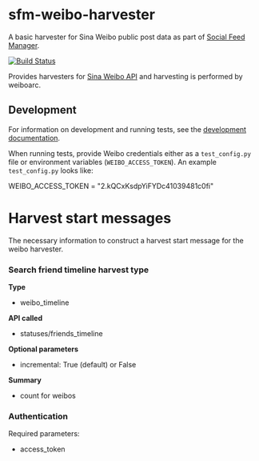 # sfm-weibo-harvester
A basic harvester for Sina Weibo public post data as part of [Social Feed Manager](https://gwu-libraries.github.io/sfm-ui). 

[![Build Status](https://travis-ci.org/gwu-libraries/sfm-weibo-harvester.svg?branch=master)](https://travis-ci.org/gwu-libraries/sfm-weibo-harvester)

Provides harvesters for [Sina Weibo API](http://open.weibo.com/wiki/%E5%BE%AE%E5%8D%9AAPI) and harvesting is performed by weiboarc.

## Development

For information on development and running tests, see the [development documentation](http://sfm.readthedocs.io/en/latest/development.html).

When running tests, provide Weibo credentials either as a `test_config.py` file or environment variables (`WEIBO_ACCESS_TOKEN`).
An example `test_config.py` looks like:

   WEIBO_ACCESS_TOKEN = "2.kQCxKsdpYiFYDc41039481c0fi"


# Harvest start messages
The necessary information to construct a harvest start message for the weibo harvester.

### Search friend timeline harvest type
**Type**

* weibo_timeline

**API called**

* statuses/friends_timeline

**Optional parameters**

* incremental: True (default) or False

**Summary**

* count for weibos

### Authentication

Required parameters:

* access_token
